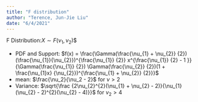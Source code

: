 ```yaml
---
title: "F distribution"
author: "Terence, Jun-Jie Liu"
date: "6/4/2021"
---
```


$\text{F Distribution:} X \sim F(\nu_1, \nu_2)$$

* PDF and Support: $f(x) = \frac{\Gamma(\frac{\nu_{1} + \nu_{2}} {2}) (\frac{\nu_{1}}{\nu_{2}})^{\frac{\nu_{1}} {2}} x^{\frac{\nu_{1}} {2} - 1 }} {\Gamma(\frac{\nu_{1}} {2}) \Gamma(\frac{\nu_{2}} {2})(1 + \frac{\nu_{1}x} {\nu_{2}})^{\frac{\nu_{1} + \nu_{2}} {2}}}$
* mean: $\frac{\nu_2}{\nu_2 - 2}$ for $\nu > 2$
* Variance: $\sqrt{\frac {2\nu_{2}^{2}(\nu_{1} + \nu_{2} - 2)}{\nu_{1}(\nu_{2} - 2)^{2}(\nu_{2} - 4)}}$ for $\nu_{2} > 4$

